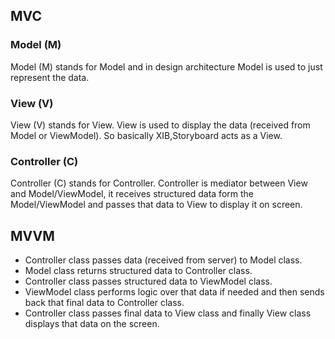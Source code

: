 ## MVC 

### Model (M)
Model (M) stands for Model and in design architecture Model is used to just represent the data.

### View (V)
View (V) stands for View. View is used to display the data (received from Model or ViewModel). So basically XIB,Storyboard acts as a View.

### Controller (C)
Controller (C) stands for Controller. Controller is mediator between View and Model/ViewModel, it receives structured data form the Model/ViewModel and passes that data to View to display it on screen.

## MVVM 

- Controller class passes data (received from server) to Model class.  
- Model class returns structured data to Controller class.  
- Controller class passes structured data to ViewModel class.  
- ViewModel class performs logic over that data if needed and then sends back that final data to Controller class.  
- Controller class passes final data to View class and finally View class displays that data on the screen.
